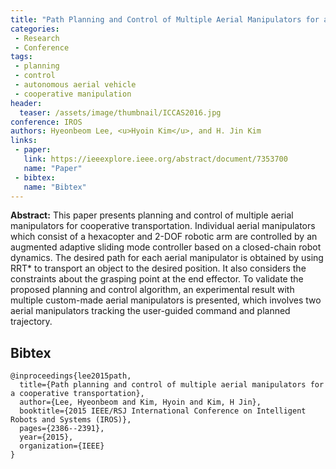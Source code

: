 ```yaml
---
title: "Path Planning and Control of Multiple Aerial Manipulators for a Cooperative Transportation"
categories:
 - Research
 - Conference
tags:
 - planning
 - control
 - autonomous aerial vehicle
 - cooperative manipulation
header:
  teaser: /assets/image/thumbnail/ICCAS2016.jpg
conference: IROS
authors: Hyeonbeom Lee, <u>Hyoin Kim</u>, and H. Jin Kim
links: 
 - paper: 
   link: https://ieeexplore.ieee.org/abstract/document/7353700
   name: "Paper"
 - bibtex: 
   name: "Bibtex"
---
```


**Abstract:** This paper presents planning and control of multiple aerial manipulators for cooperative transportation. Individual aerial manipulators which consist of a hexacopter and 2-DOF robotic arm are controlled by an augmented adaptive sliding mode controller based on a closed-chain robot dynamics. The desired path for each aerial manipulator is obtained by using RRT* to transport an object to the desired position. It also considers the constraints about the grasping point at the end effector. To validate the proposed planning and control algorithm, an experimental result with multiple custom-made aerial manipulators is presented, which involves two aerial manipulators tracking the user-guided command and planned trajectory.
## Bibtex <a id="bibtex"></a>
```
@inproceedings{lee2015path,
  title={Path planning and control of multiple aerial manipulators for a cooperative transportation},
  author={Lee, Hyeonbeom and Kim, Hyoin and Kim, H Jin},
  booktitle={2015 IEEE/RSJ International Conference on Intelligent Robots and Systems (IROS)},
  pages={2386--2391},
  year={2015},
  organization={IEEE}
}
```



